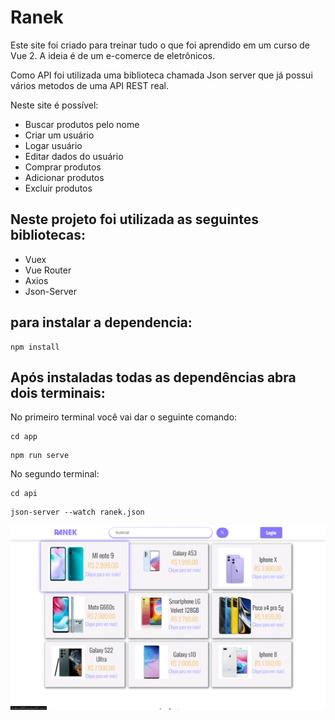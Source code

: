 # Ranek
Este site foi criado para treinar tudo o que foi aprendido em um curso de Vue 2.
A ideia é de um e-comerce de eletrônicos.

Como API foi utilizada uma biblioteca chamada Json server que já possui vários metodos de uma API REST real.

Neste site é possível:
+ Buscar produtos pelo nome
+ Criar um usuário
+ Logar usuário
+ Editar dados do usuário
+ Comprar produtos
+ Adicionar produtos
+ Excluir produtos

## Neste projeto foi utilizada as seguintes bibliotecas:
+ Vuex
+ Vue Router
+ Axios
+ Json-Server

## para instalar a dependencia: 
```
npm install
```

## Após instaladas todas as dependências abra dois terminais:
No primeiro terminal você vai dar o seguinte comando:
```
cd app
```
```
npm run serve
```
No segundo terminal:
```
cd api
```
```
json-server --watch ranek.json
```
<img width="600px" width="400px" src="src/assets/ezgif.com-gif-maker.gif">
